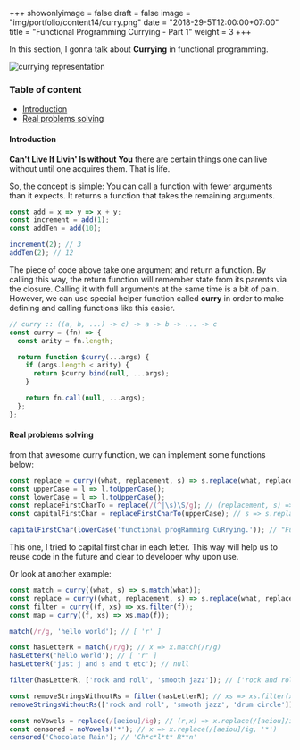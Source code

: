+++
showonlyimage = false
draft = false
image = "img/portfolio/content14/curry.png"
date = "2018-29-5T12:00:00+07:00"
title = "Functional Programming Currying - Part 1"
weight = 3
+++

In this section, I gonna talk about **Currying** in functional programming.
<!--more-->

![currying representation][1]

### Table of content

- [Introduction](#introduction)
- [Real problems solving](#real_problem_solving)

####  Introduction<a name="introduction"></a>

**Can't Live If Livin' Is without You** there are certain things one can live without until one acquires them. That is life.

So, the concept is simple: You can call a function with fewer arguments than it expects. It returns a function that takes the remaining arguments.

```Javascript
const add = x => y => x + y;
const increment = add(1);
const addTen = add(10);

increment(2); // 3
addTen(2); // 12
```

The piece of code above take one argument and return a function. By calling this way, the return function will remember state from its parents via the closure. Calling it with full arguments at the same time is a bit of pain. However, we can use special helper function called **curry** in order to make defining and calling functions like this easier.

```Javascript
// curry :: ((a, b, ...) -> c) -> a -> b -> ... -> c
const curry = (fn) => {
  const arity = fn.length;

  return function $curry(...args) {
    if (args.length < arity) {
      return $curry.bind(null, ...args);
    }

    return fn.call(null, ...args);
  };
};
```

####  Real problems solving<a name="real_problem_solving"></a>

from that awesome curry function, we can implement some functions below:

```Javascript
const replace = curry((what, replacement, s) => s.replace(what, replacement));
const upperCase = l => l.toUpperCase();
const lowerCase = l => l.toUpperCase();
const replaceFirstCharTo = replace(/(^|\s)\S/g); // (replacement, s) => s.replace(/[aeiou]/ig, replacement)
const capitalFirstChar = replaceFirstCharTo(upperCase); // s => s.replace(/[aeiou]/ig, upperCase)

capitalFirstChar(lowerCase('functional progRamming CuRrying.')); // "Functional Programming Currying."
```

This one, I tried to capital first char in each letter. This way will help us to reuse code in the future and clear to developer why upon use.

Or look at another example:

```Javascript
const match = curry((what, s) => s.match(what));
const replace = curry((what, replacement, s) => s.replace(what, replacement));
const filter = curry((f, xs) => xs.filter(f));
const map = curry((f, xs) => xs.map(f));

match(/r/g, 'hello world'); // [ 'r' ]

const hasLetterR = match(/r/g); // x => x.match(/r/g)
hasLetterR('hello world'); // [ 'r' ]
hasLetterR('just j and s and t etc'); // null

filter(hasLetterR, ['rock and roll', 'smooth jazz']); // ['rock and roll']

const removeStringsWithoutRs = filter(hasLetterR); // xs => xs.filter(x => x.match(/r/g))
removeStringsWithoutRs(['rock and roll', 'smooth jazz', 'drum circle']); // ['rock and roll', 'drum circle']

const noVowels = replace(/[aeiou]/ig); // (r,x) => x.replace(/[aeiou]/ig, r)
const censored = noVowels('*'); // x => x.replace(/[aeiou]/ig, '*')
censored('Chocolate Rain'); // 'Ch*c*l*t* R**n'
```

[1]: /my-blog/img/portfolio/content14/bg.jpg